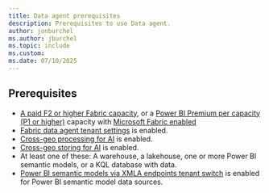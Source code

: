 ```yaml
---
title: Data agent prerequisites
description: Prerequisites to use Data agent.
author: jonburchel
ms.author: jburchel
ms.topic: include
ms.custom:
ms.date: 07/10/2025
---
```


## Prerequisites

- [A paid F2 or higher Fabric capacity](../../enterprise/fabric-features.md#features-parity-list), or a [Power BI Premium per capacity (P1 or higher)](../../enterprise/licenses.md#workspace) capacity with [Microsoft Fabric enabled](../../admin/fabric-switch.md)
- [Fabric data agent tenant settings](../data-agent-tenant-settings.md) is enabled.
- [Cross-geo processing for AI](../data-agent-tenant-settings.md) is enabled.
- [Cross-geo storing for AI](../data-agent-tenant-settings.md) is enabled.
- At least one of these: A warehouse, a lakehouse, one or more Power BI semantic models, or a KQL database with data.
- [Power BI semantic models via XMLA endpoints tenant switch](../data-agent-tenant-settings.md) is enabled for Power BI semantic model data sources.
